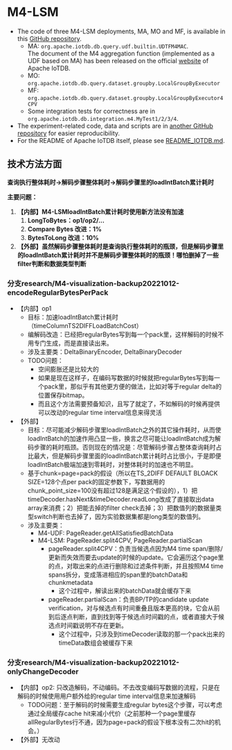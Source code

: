 # M4-LSM 
- The code of three M4-LSM deployments, MA, MO and MF, is available in this [GitHub repository](https://github.com/apache/iotdb/tree/research/M4-visualization).
    - MA: `org.apache.iotdb.db.query.udf.builtin.UDTFM4MAC`.  
    The document of the M4 aggregation function (implemented as a UDF based on MA) has been released on the official [website](https://iotdb.apache.org/UserGuide/Master/UDF-Library/M4.html#m4-2) of Apache IoTDB.
    - MO: `org.apache.iotdb.db.query.dataset.groupby.LocalGroupByExecutor`
    - MF: `org.apache.iotdb.db.query.dataset.groupby.LocalGroupByExecutor4CPV`
    - Some integration tests for correctness are in `org.apache.iotdb.db.integration.m4.MyTest1/2/3/4`.
- The experiment-related code, data and scripts are in [another GitHub repository](https://github.com/LeiRui/M4-visualization-exp) for easier reproducibility.
- For the README of Apache IoTDB itself, please see [README_IOTDB.md](README_IOTDB.md).

## 技术方法方面

**查询执行整体耗时->解码步骤整体耗时->解码步骤里的loadIntBatch累计耗时**

**主要问题：**

1.   **【内部】M4-LSMloadIntBatch累计耗时使用新方法没有加速**
     1.   **LongToBytes：op1/op2/...**
     2.   **Compare Bytes 改进：1%**
     3.   **BytesToLong 改进：10%**
2.   **【外部】虽然解码步骤整体耗时是查询执行整体耗时的瓶颈，但是解码步骤里的loadIntBatch累计耗时并不是解码步骤整体耗时的瓶颈！哪怕删掉了一些filter判断和数据类型判断**



### 分支research/M4-visualization-backup20221012-encodeRegularBytesPerPack

-   【内部】op1
    -   目标：加速loadIntBatch累计耗时（timeColumnTS2DIFFLoadBatchCost）
    -   编解码改造：已经把regularBytes写到每一个pack里，这样解码的时候不用专门生成，而是直接读出来。
    -   涉及主要类：DeltaBinaryEncoder, DeltaBinaryDecoder
    -   TODO问题：
        -   空间膨胀还是比较大的
        -   如果是现在这样子，在编码写数据的时候就把regularBytes写到每一个pack里，那似乎有其他更方便的做法，比如对等于regular delta的位置保存bitmap。
        -   而且这个方法需要预备知识，且写了就定了，不如解码的时候再提供可以改动的regular time interval信息来得灵活
-   【外部】
    -   目标：尽可能减少解码步骤里loadIntBatch之外的其它操作耗时，从而使loadIntBatch的加速作用凸显一些，换言之尽可能让loadIntBatch成为解码步骤的耗时瓶颈。否则现在的情况是：尽管解码步骤占整体查询耗时占比最大，但是解码步骤里面的loadIntBatch累计耗时占比很小，于是即便loadIntBatch极端加速到零耗时，对整体耗时的加速也不明显。
    -   基于chunk=page=pack的假设（所以在TS_2DIFF DEFAULT BLOACK SIZE=128个点per pack的固定参数下，写数据用的chunk_point_size=100没有超过128是满足这个假设的），1）把timeDecoder.hasNext&timeDecoder.readLong改成了直接取出data array来消费；2）把能去掉的filter check去掉；3）把数值列的数据量类型switch判断也去掉了，因为实验数据集都是long类型的数值列。
    -   涉及主要类：
        -   M4-UDF: PageReader.getAllSatisfiedBatchData
        -   M4-LSM: PageReader.split4CPV, PageReader.partialScan
            -   pageReader.split4CPV：负责当候选点因为M4 time span/删除/更新而失效而要去update的时候的update。它会遍历这个page里的点，对取出来的点进行删除和过滤条件判断，并且按照M4 time spans拆分，变成落进相应的span里的batchData和chunkmetadata
                -   这个过程中，解读出来的batchData就会缓存下来
            -   pageReader.partialScan：负责BP/TP的candidate update verification，对与候选点有时间重叠且版本更高的块，它会从前到后逐点判断，直到找到等于候选点时间戳的点，或者直接大于候选点时间戳说明不存在更新。
                -   这个过程中，只涉及到timeDecoder读取的那一个pack出来的timeData数组会被缓存下来

### 分支research/M4-visualization-backup20221012-onlyChangeDecoder 

-   【内部】op2: 只改造解码，不动编码。不去改变编码写数据的流程，只是在解码的时候使用用户额外给的regular time interval信息来加速解码
    -   TODO问题：至于解码的时候需要生成regular bytes这个步骤，可以考虑通过全局缓存cache hit来减小代价（之前那种一个page里缓存allRegularBytes行不通，因为page=pack的假设下根本没有二次hit的机会。）
-   【外部】无改动
